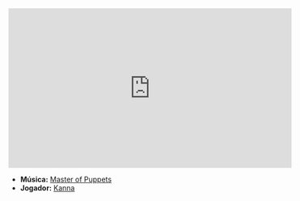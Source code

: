 <iframe width="560" height="315" src="https://www.youtube.com/embed/E0ozmU9cJDg?si=q2fum-gWmWcIxLic" title="YouTube video player" frameborder="0" allow="accelerometer; autoplay; clipboard-write; encrypted-media; gyroscope; picture-in-picture; web-share" referrerpolicy="strict-origin-when-cross-origin" allowfullscreen></iframe>

- **Música:** [Master of Puppets](../Músicas/Master%20of%20Puppets.md)
- **Jogador:** [Kanna](content/Jogadores/Kanna.md)
